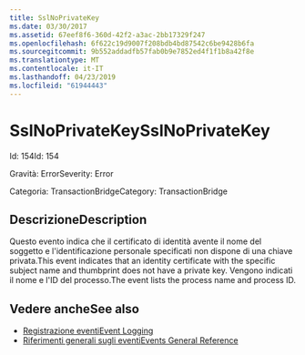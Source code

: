 ```yaml
---
title: SslNoPrivateKey
ms.date: 03/30/2017
ms.assetid: 67eef8f6-360d-42f2-a3ac-2bb17329f247
ms.openlocfilehash: 6f622c19d9007f208bdb4bd87542c6be9428b6fa
ms.sourcegitcommit: 9b552addadfb57fab0b9e7852ed4f1f1b8a42f8e
ms.translationtype: MT
ms.contentlocale: it-IT
ms.lasthandoff: 04/23/2019
ms.locfileid: "61944443"
---
```

# <a name="sslnoprivatekey"></a><span data-ttu-id="392e1-102">SslNoPrivateKey</span><span class="sxs-lookup"><span data-stu-id="392e1-102">SslNoPrivateKey</span></span>
<span data-ttu-id="392e1-103">Id: 154</span><span class="sxs-lookup"><span data-stu-id="392e1-103">Id: 154</span></span>  
  
 <span data-ttu-id="392e1-104">Gravità: Error</span><span class="sxs-lookup"><span data-stu-id="392e1-104">Severity: Error</span></span>  
  
 <span data-ttu-id="392e1-105">Categoria: TransactionBridge</span><span class="sxs-lookup"><span data-stu-id="392e1-105">Category: TransactionBridge</span></span>  
  
## <a name="description"></a><span data-ttu-id="392e1-106">Descrizione</span><span class="sxs-lookup"><span data-stu-id="392e1-106">Description</span></span>  
 <span data-ttu-id="392e1-107">Questo evento indica che il certificato di identità avente il nome del soggetto e l'identificazione personale specificati non dispone di una chiave privata.</span><span class="sxs-lookup"><span data-stu-id="392e1-107">This event indicates that an identity certificate with the specific subject name and thumbprint does not have a private key.</span></span> <span data-ttu-id="392e1-108">Vengono indicati il nome e l'ID del processo.</span><span class="sxs-lookup"><span data-stu-id="392e1-108">The event lists the process name and process ID.</span></span>  
  
## <a name="see-also"></a><span data-ttu-id="392e1-109">Vedere anche</span><span class="sxs-lookup"><span data-stu-id="392e1-109">See also</span></span>

- [<span data-ttu-id="392e1-110">Registrazione eventi</span><span class="sxs-lookup"><span data-stu-id="392e1-110">Event Logging</span></span>](../../../../../docs/framework/wcf/diagnostics/event-logging/index.md)
- [<span data-ttu-id="392e1-111">Riferimenti generali sugli eventi</span><span class="sxs-lookup"><span data-stu-id="392e1-111">Events General Reference</span></span>](../../../../../docs/framework/wcf/diagnostics/event-logging/events-general-reference.md)
